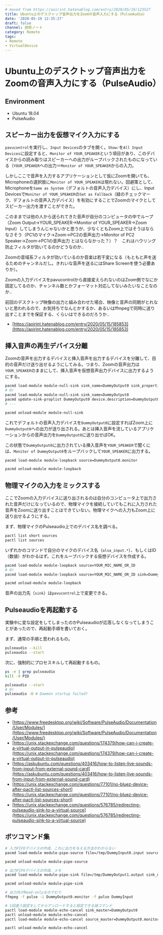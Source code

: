 ```yaml
---
# moved from https://aoirint.hatenablog.com/entry/2020/05/19/123527
title: Ubuntu上のデスクトップ音声出力をZoomの音声入力にする（PulseAudio）
date: '2020-05-19 12:35:27'
draft: false
channel: 技術ノート
category: Remote
tags:
- Remote
- VirtualDevice
---
```

# Ubuntu上のデスクトップ音声出力をZoomの音声入力にする（PulseAudio）

## Environment
- Ubuntu 18.04
- PulseAudio

## スピーカー出力を仮想マイク入力にする

  `pavucontrol`を実行し、`Input Devices`のタブを開く。`Show:`を`All Input Devices`に設定すると、`Monitor of YOUR_SPEAKER`という項目があり、このデバイスからの読み取りはスピーカーへの出力がループバックされたものになっている（`YOUR_SPEAKER`への出力＝`Monitor of YOUR_SPEAKER`からの入力。

しかしここで音声を入力するアプリケーションとして仮にZoomを開いても、Microphoneの選択肢に`Monitor of YOUR_SPEAKER`は現れない。回避策として、Microphoneを`Same as System`（デフォルトの音声入力デバイス）にし、Input Devicesで`Monitor of YOUR_SPEAKER`の`Set as Fallback`（緑のチェックマーク、デフォルトの音声入力デバイス）を有効にすることでZoomのマイクとしてスピーカー出力を渡すことができた。

このままでは他の人から送られてきた音声が自分のコンピュータの中でループ（Zoom Output→YOUR_SPEAKER→Monitor of YOUR_SPEAKER→Zoom Input）してしまうんじゃないかと思うが、少なくともZoom上ではそうはならなさそう（PC1のマイク→Zoom→PC2の音声出力→Monitor of PC2 Speaker→Zoom→PC1の音声出力 とはならなかった？）？　これはハウリング防止フィルタが効いてるのかどうなのか..

Zoomの音域系フィルタが効いているのか音楽は若干変になる（もともと声を送るためのチャンネルだし。きれいな音声を送るにはShare Screenを使う必要ありか）。

Zoomの入力デバイスをpavucontrolから直接変えられないのはZoom側でなにか固定してるのか、チャンネル数とかフォーマット対応してないみたいなことなのか..

前回のデスクトップ映像の出力と組み合わせた場合、映像と音声の同期がとれないと思われるので、お気持ちでなんとかするか、あるいはffmpegで同時に送り出すことまでを保証する、くらいはできるのだろうか..

- [https://aoirint.hatenablog.com/entry/2020/05/15/185853](https://aoirint.hatenablog.com/entry/2020/05/15/185853)

## 挿入音声の再生デバイス分離
Zoomの音声を出力するデバイスと挿入音声を出力するデバイスを分離して、目的の音声だけ送り出せるようにしてみる。つまり、Zoomの音声出力は`YOUR_SPEAKER`のままにして、挿入音声を仮想音声出力デバイスに出力するようにする。

```sh
pacmd load-module module-null-sink sink_name=DummyOutput0 sink_properties=device.description=DummyOutput0
# Or
pacmd load-module module-null-sink sink_name=DummyOutput0
pacmd update-sink-proplist DummyOutput0 device.description=DummyOutput0
# ---

pacmd unload-module module-null-sink
```

これでデフォルトの音声入力デバイスを`DummyOutput0`に設定すればZoom上に`DummyOutput0`への出力が送り出される。あとは挿入音声を流しているアプリケーションからの音声出力を`DummyOutput0`に送り出せばOK。

この状態で`DummyOutput0`に出力されている挿入音声を`YOUR_SPEAKER`で聞くには、`Monitor of DummyOutput0`をループバックして`YOUR_SPEAKER`に出力する。

```sh
pacmd load-module module-loopback source=DummyOutput0.monitor

pacmd unload-module module-loopback
```

## 物理マイクの入力をミックスする
ここでZoomの入力デバイスに送り出されるのは自分のコンピュータ上で出力された音声だけになっているので、物理マイクを接続していてもこれに入力された音声をZoomに送り出すことはできていない。物理マイクへの入力もZoom上に送り出せるようにする。

まず、物理マイクのPulseaudio上でのデバイス名を調べる。

```sh
pactl list short sources
pactl list sources
```

いずれかのコマンドで自分のマイクのデバイス名（`alsa_input.*`）、もしくはID（数値）がわかるはず。これをループバックする仮想デバイスを作成する。

```sh
pacmd load-module module-loopback source=YOUR_MIC_NAME_OR_ID
# Or
pacmd load-module module-loopback source=YOUR_MIC_NAME_OR_ID sink=DummyOutput0

pacmd unload-module module-loopback
```

音声の出力先（`sink`）は`pavucontrol`上で変更できる。


## Pulseaudioを再起動する

実験中に変な設定をしてしまったのかPulseaudioが応答しなくなってしまうことがあったので、再起動手順を書いておく。

まず、通常の手順と思われるもの。

```sh
pulseaudio --kill
pulseaudio --start
```

次に、強制的にプロセスキルして再起動するもの。

```sh
ps -e | grep pulseaudio
kill -9 PID

pulseaudio --start
# Or
pulseaudio -D # Daemon startup failed?
```

## 参考
- [https://www.freedesktop.org/wiki/Software/PulseAudio/Documentation/User/Modules/](https://www.freedesktop.org/wiki/Software/PulseAudio/Documentation/User/Modules/)
- [https://unix.stackexchange.com/questions/174379/how-can-i-create-a-virtual-output-in-pulseaudio](https://unix.stackexchange.com/questions/174379/how-can-i-create-a-virtual-output-in-pulseaudio)
- [https://askubuntu.com/questions/403416/how-to-listen-live-sounds-from-input-from-external-sound-card](https://askubuntu.com/questions/403416/how-to-listen-live-sounds-from-input-from-external-sound-card)
- [https://unix.stackexchange.com/questions/77101/no-bluez-device-after-pactl-list-sources-short](https://unix.stackexchange.com/questions/77101/no-bluez-device-after-pactl-list-sources-short)
- [https://unix.stackexchange.com/questions/576785/redirecting-pulseaudio-sink-to-a-virtual-source](https://unix.stackexchange.com/questions/576785/redirecting-pulseaudio-sink-to-a-virtual-source)

## ボツコマンド集
```sh
# 入力FIFOデバイスの作成、これに出力を与える方法がわからない
pacmd load-module module-pipe-source file=/tmp/DummyInput0.input source_name=DummyInput0 source_properties=device.description=DummyInput0

pacmd unload-module module-pipe-source
```

```sh
# 出力FIFOデバイスの作成、メモ
pacmd load-module module-pipe-sink file=/tmp/DummyOutput1.output sink_name=DummyOutput1 sink_properties=device.description=DummyOutput1

pacmd unload-module module-pipe-sink
```

```sh
# 出力先がRead-onlyなのでむり
ffmpeg -f pulse -i DummyOutput0.monitor -f pulse DummyInput
```

```sh
# 1回違う設定をしてからアンロードすると設定できる謎コマンド
pactl load-module module-echo-cancel sink_master=DummyOutput0
pactl unload-module module-echo-cancel
pactl load-module module-echo-cancel source_master=DummyOutput0.monitor

pactl unload-module module-echo-cancel
```
